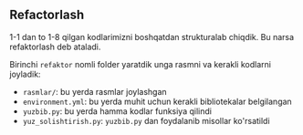 ## Refactorlash

1-1 dan to 1-8 qilgan kodlarimizni boshqatdan strukturalab chiqdik. 
Bu narsa refaktorlash deb ataladi.

Birinchi `refaktor` nomli folder yaratdik unga rasmni va kerakli kodlarni joyladik:
- `rasmlar/`: bu yerda rasmlar joylashgan
- `environment.yml`: bu yerda muhit uchun kerakli bibliotekalar belgilangan
- `yuzbib.py`: bu yerda hamma kodlar funksiya qilindi
- `yuz_solishtirish.py`: `yuzbib.py` dan foydalanib misollar ko'rsatildi

